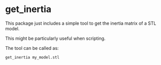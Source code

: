 # get_inertia

This package just includes a simple tool to get the inertia matrix of a STL model.

This might be particularly useful when scripting.

The tool can be called as:
```
get_inertia my_model.stl
```
